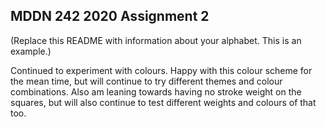 ## MDDN 242 2020 Assignment 2

(Replace this README with information about your alphabet. This is an example.)

Continued to experiment with colours. Happy with this colour scheme for the mean time, but will continue to try different themes and colour combinations. Also am leaning towards having no stroke weight on the squares, but will also continue to test different weights and colours of that too.

